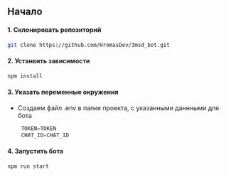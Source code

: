 ## Начало


#### 1. Склонировать репозиторий
  ```sh
  git clone https://github.com/HromasDev/3msd_bot.git
  ```
#### 2. Устанвить зависимости
   ```sh
   npm install
   ```
#### 3. Указать переменные окружения

- Создаем файл .env в папке проекта, с указанными даннными для бота

   ```js
    TOKEN=TOKEN
    CHAT_ID=CHAT_ID
   ```
#### 4. Запустить бота
   ```sh
   npm run start
   ```
